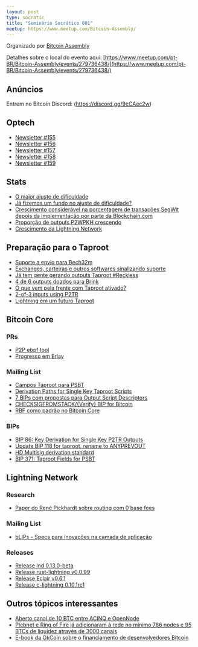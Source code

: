 ```yaml
---
layout: post
type: socratic
title: "Seminário Socrático 001"
meetup: https://www.meetup.com/Bitcoin-Assembly/
---
```


Organizado por [Bitcoin Assembly](https://twitter.com/bitcoinassembly)

Detalhes sobre o local do evento aqui: [https://www.meetup.com/pt-BR/Bitcoin-Assembly/events/279736438/](https://www.meetup.com/pt-BR/Bitcoin-Assembly/events/279736438/)

## Anúncios

Entrem no Bitcoin Discord: (https://discord.gg/9cCAec2w)

## Optech

- [Newsletter #155](https://bitcoinops.org/en/newsletters/2021/06/30/)<br>
- [Newsletter #156](https://bitcoinops.org/en/newsletters/2021/07/07/)<br>
- [Newsletter #157](https://bitcoinops.org/en/newsletters/2021/07/14/)<br>
- [Newsletter #158](https://bitcoinops.org/en/newsletters/2021/07/21/)<br>
- [Newsletter #159](https://bitcoinops.org/en/newsletters/2021/07/28/)<br>

## Stats

- [O maior ajuste de dificuldade](http://bitcoin.sipa.be/speed-lin-ever.png)<br>
- [Já fizemos um fundo no ajuste de dificuldade?](https://mempool.space/pt/)
- [Crescimento considerável na porcentagem de transações SegWit depois da implementação por parte da Blockchain.com](https://transactionfee.info/charts/transactions-spending-segwit/?start=2017-06-28)<br>
- [Proporção de outputs P2WPKH crescendo](https://transactionfee.info/charts/output-type-distribution-count/?start=2021-01-01&avg=7)<br>
- [Crescimento da Lightning Network](https://bitcoinvisuals.com/lightning)<br>

## Preparação para o Taproot

- [Suporte a envio para Bech32m](https://bitcoinops.org/en/bech32-sending-support/)
- [Exchanges, carteiras e outros softwares sinalizando suporte](https://en.bitcoin.it/wiki/Bech32_adoption)
- [Já tem gente gerando outputs Taproot #Reckless](https://twitter.com/RCasatta/status/1413049169745481730)
- [4 de 6 outputs doados para Brink](https://twitter.com/0xB10C/status/1418527624339599361)
- [O que vem pela frente com Taproot ativado?](https://twitter.com/pwuille/status/1403736902579023875?s=20)
- [2-of-3 inputs using P2TR](https://murchandamus.medium.com/2-of-3-multisig-inputs-using-pay-to-taproot-d5faf2312ba3)
- [Lightning em um futuro Taproot](https://lists.linuxfoundation.org/pipermail/lightning-dev/2019-December/002375.html)

## Bitcoin Core

### PRs

- [P2P ebpf tool](https://twitter.com/jb55/status/1408151600200249347)
- [Progresso em Erlay](https://github.com/bitcoin/bitcoin/pull/21515)

### Mailing List

- [Campos Taproot para PSBT](https://lists.linuxfoundation.org/pipermail/bitcoin-dev/2021-June/019095.html)<br>
- [Derivation Paths for Single Key Taproot Scripts](https://lists.linuxfoundation.org/pipermail/bitcoin-dev/2021-June/019096.html)<br>
- [7 BIPs com propostas para Output Script Descriptors](https://lists.linuxfoundation.org/pipermail/bitcoin-dev/2021-June/019151.html)<br>
- [CHECKSIGFROMSTACK/{Verify} BIP for Bitcoin](https://lists.linuxfoundation.org/pipermail/bitcoin-dev/2021-July/019192.html)<br>
- [RBF como padrão no Bitcoin Core](https://lists.linuxfoundation.org/pipermail/bitcoin-dev/2021-June/019074.html)


### BIPs
- [BIP 86: Key Derivation for Single Key P2TR Outputs](https://github.com/bitcoin/bips/pull/1137)<br>
- [Update BIP 118 for taproot, rename to ANYPREVOUT](https://github.com/bitcoin/bips/pull/943)<br>
- [HD Multisig derivation standard](https://github.com/bitcoin/bips/pull/1072)<br>
- [BIP 371: Taproot Fields for PSBT](https://github.com/bitcoin/bips/pull/1139)<br>


## Lightning Network

### Research

- [Paper do René Pickhardt sobre routing com 0 base fees](https://twitter.com/renepickhardt/status/1414895844889960450)

### Mailing List

- [bLIPs - Specs para inovações na camada de aplicação](https://lists.linuxfoundation.org/pipermail/lightning-dev/2021-June/003086.html)

### Releases
- [Release lnd 0.13.0-beta](https://github.com/lightningnetwork/lnd/releases/tag/v0.13.0-beta)<br>
- [Release rust-lightning v0.0.99](https://github.com/rust-bitcoin/rust-lightning/releases/tag/v0.0.99)<br>
- [Release Eclair v0.6.1](https://github.com/ACINQ/eclair/releases/tag/v0.6.1)<br>
- [Release c-lightning 0.10.1rc1](https://github.com/ElementsProject/lightning/releases/tag/v0.10.1rc1)

## Outros tópicos interessantes
- [Aberto canal de 10 BTC entre ACINQ e OpenNode](https://twitter.com/BTC_LN/status/1418254705986138113)<br>
- [Plebnet e Ring of Fire já adicionaram à rede no mínimo 786 nodes e 95 BTCs de liquidez através de 3000 canais](https://twitter.com/capoczino/status/1415992091885383684?s=20)<br>
- [E-book da OkCoin sobre o financiamento de desenvolvedores Bitcoin](https://f.hubspotusercontent20.net/hubfs/5507270/AVAX%20-%20June2021/Giving%20Back%20to%20Bitcoin%20Ebook_July%202021.pdf?__hstc=256698580.6cf6cc09f93b05e3fa721d29962bab83.1617049026624.1627313244955.1627317115783.152&__hssc=256698580.1.1627317115783&__hsfp=1248791189&hsutk=6cf6cc09f93b05e3fa721d29962bab83&contentType=landing-page)
 
